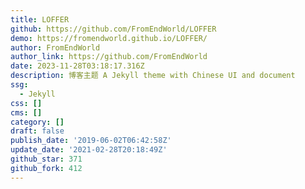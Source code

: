 ```yaml
---
title: LOFFER
github: https://github.com/FromEndWorld/LOFFER
demo: https://fromendworld.github.io/LOFFER/
author: FromEndWorld
author_link: https://github.com/FromEndWorld
date: 2023-11-28T03:18:17.316Z
description: 博客主题 A Jekyll theme with Chinese UI and document
ssg:
  - Jekyll
css: []
cms: []
category: []
draft: false
publish_date: '2019-06-02T06:42:58Z'
update_date: '2021-02-28T20:18:49Z'
github_star: 371
github_fork: 412
---
```

